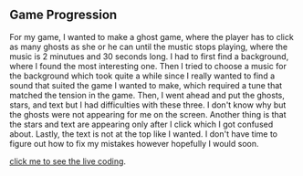 ## Game Progression

For my game, I wanted to make a ghost game, where the player has to click as many ghosts as she or he can until the mustic stops playing, where the music is 2 minutues and 30 seconds long. I had to first find a background, where I found the most interesting one. Then I tried to choose a music for the background which took quite a while since I really wanted to find a sound that suited the game I wanted to make, which required a tune that matched the tension in the game. Then, I went ahead and put the ghosts, stars, and text but I had difficulties with these three. I don't know why but the ghosts were not appearing for me on the screen. Another thing is that the stars and text are appearing only after I click which I got confused about. Lastly, the text is not at the top like I wanted. I don't have time to figure out how to fix my mistakes however hopefully I would soon.

[click me to see the live coding](https://editor.p5js.org/shamsasaeed/sketches/VN5l-CsVM).



